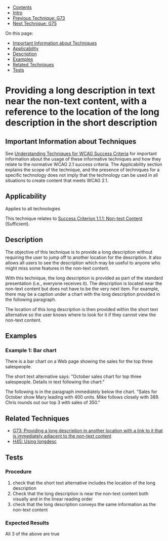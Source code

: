 -   [Contents](https://www.w3.org/WAI/WCAG21/Techniques/#techniques "Table of Contents")
-   [Intro](https://www.w3.org/WAI/WCAG21/Techniques/#introduction "Introduction to Techniques")
-   [Previous Technique: G73](G73)
-   [Next Technique: G75](G75)

On this page:

-   [Important Information about Techniques](#important-information)
-   [Applicability](#applicability)
-   [Description](#description)
-   [Examples](#examples)
-   [Related Techniques](#related)
-   [Tests](#tests)

Providing a long description in text near the non-text content, with a reference to the location of the long description in the short description
=================================================================================================================================================

Important Information about Techniques
--------------------------------------

See [Understanding Techniques for WCAG Success Criteria](https://www.w3.org/WAI/WCAG21/Understanding/understanding-techniques) for important information about the usage of these informative techniques and how they relate to the normative WCAG 2.1 success criteria. The Applicability section explains the scope of the technique, and the presence of techniques for a specific technology does not imply that the technology can be used in all situations to create content that meets WCAG 2.1.

Applicability
-------------

Applies to all technologies

This technique relates to [Success Criterion 1.1.1: Non-text Content](https://www.w3.org/WAI/WCAG21/Understanding/non-text-content) (Sufficient).

Description
-----------

The objective of this technique is to provide a long description without requiring the user to jump off to another location for the description. It also allows all users to see the description which may be useful to anyone who might miss some features in the non-text content.

With this technique, the long description is provided as part of the standard presentation (i.e., everyone receives it). The description is located near the non-text content but does not have to be the very next item. For example, there may be a caption under a chart with the long description provided in the following paragraph.

The location of this long description is then provided within the short text alternative so the user knows where to look for it if they cannot view the non-text content.

Examples
--------

### Example 1: Bar chart

There is a bar chart on a Web page showing the sales for the top three salespeople.

The short text alternative says: "October sales chart for top three salespeople. Details in text following the chart:"

The following is in the paragraph immediately below the chart. "Sales for October show Mary leading with 400 units. Mike follows closely with 389. Chris rounds out our top 3 with sales of 350."

Related Techniques
------------------

-   [G73: Providing a long description in another location with a link to it that is immediately adjacent to the non-text content](https://www.w3.org/WAI/WCAG21/Techniques/general/G73)
-   [H45: Using longdesc](https://www.w3.org/WAI/WCAG21/Techniques/html/H45)

Tests
-----

### Procedure

1.  check that the short text alternative includes the location of the long description
2.  Check that the long description is near the non-text content both visually and in the linear reading order
3.  check that the long description conveys the same information as the non-text content

### Expected Results

All 3 of the above are true
